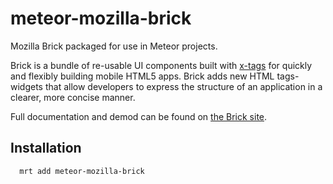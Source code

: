 meteor-mozilla-brick
====================

Mozilla Brick packaged for use in Meteor projects.

Brick is a bundle of re-usable UI components built with [x-tags](http://www.x-tags.org/) for quickly and flexibly building mobile HTML5 apps. Brick adds new HTML tags- widgets that allow developers to express the structure of an application in a clearer, more concise manner.

Full documentation and demod can be found on [the Brick site](http://mozilla.github.io/brick/).

## Installation

```
  mrt add meteor-mozilla-brick
```